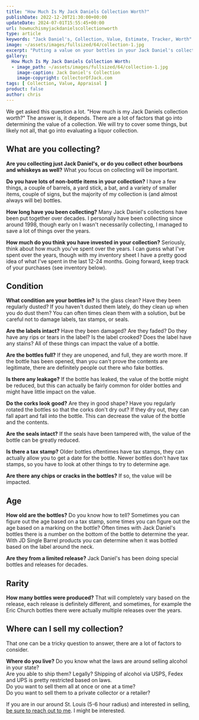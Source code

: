 ```yaml
---
title: "How Much Is My Jack Daniels Collection Worth?"
publishDate: 2022-12-20T21:30:00+00:00
updateDate: 2024-07-01T15:55:45+00:00
url: howmuchismyjackdanielscollectionworth
type: article
keywords: "Jack Daniel's, Collection, Value, Estimate, Tracker, Worth"
image: ~/assets/images/fullsized/64/collection-1.jpg
excerpt: "Putting a value on your bottles in your Jack Daniel's collection, we'll help you to start to do that."
gallery:
  How Much Is My Jack Daniels Collection Worth:
  - image_path: ~/assets/images/fullsized/64/collection-1.jpg
    image-caption: Jack Daniel's Collection
    image-copyright: CollectorOfJack.com
tags: [ Collection, Value, Appraisal ]
product: false
author: chris
---
```

We get asked this question a lot.  "How much is my Jack Daniels collection worth?"  The answer is, it depends.  There are a lot of factors that go into determining the value of a collection.  We will try to cover some things, but likely not all, that go into evaluating a liquor collection.

## What are you collecting?

**Are you collecting just Jack Daniel's, or do you collect other bourbons and whiskeys as well?** What you focus on collecting will be important.

**Do you have lots of non-bottle items in your collection?** I have a few things, a couple of barrels, a yard stick, a bat, and a variety of smaller items, couple of signs, but the majority of my collection is (and almost always will be) bottles.

**How long have you been collecting?** Many Jack Daniel's collections have been put together over decades. I personally have been collecting since around 1998, though early on I wasn't necessarily collecting, I managed to save a lot of things over the years.

**How much do you think you have invested in your collection?** Seriously, think about how much you've spent over the years. I can guess what I've spent over the years, though with my inventory sheet I have a pretty good idea of what I've spent in the last 12-24 months. Going forward, keep track of your purchases (see inventory below).

## Condition

**What condition are your bottles in?** Is the glass clean? Have they been regularly dusted? If you haven't dusted them lately, do they clean up when you do dust them? You can often times clean them with a solution, but be careful not to damage labels, tax stamps, or seals.

**Are the labels intact?** Have they been damaged? Are they faded? Do they have any rips or tears in the label? Is the label crooked? Does the label have any stains? All of these things can impact the value of a bottle.

**Are the bottles full?** If they are unopened, and full, they are worth more. If the bottle has been opened, than you can't prove the contents are legitimate, there are definitely people out there who fake bottles. 

**Is there any leakage?** If the bottle has leaked, the value of the bottle might be reduced, but this can actually be fairly common for older bottles and might have little impact on the value.

**Do the corks look good?** Are they in good shape? Have you regularly rotated the bottles so that the corks don't dry out? If they dry out, they can fall apart and fall into the bottle.  This can decrease the value of the bottle and the contents.

**Are the seals intact?** If the seals have been tampered with, the value of the bottle can be greatly reduced.

**Is there a tax stamp?** Older bottles oftentimes have tax stamps, they can actually allow you to get a date for the bottle. Newer bottles don't have tax stamps, so you have to look at other things to try to determine age.

**Are there any chips or cracks in the bottles?** If so, the value will be impacted.


## Age

**How old are the bottles?** Do you know how to tell? Sometimes you can figure out the age based on a tax stamp, some times you can figure out the age based on a marking on the bottle? Often times with Jack Daniel's bottles there is a number on the bottom of the bottle to determine the year. With JD Single Barrel products you can determine when it was bottled based on the label around the neck.

**Are they from a limited release?** Jack Daniel's has been doing special bottles and releases for decades. 

## Rarity

**How many bottles were produced?** That will completely vary based on the release, each release is definitely different, and sometimes, for example the Eric Church bottles there were actually multiple releases over the years.


## Where can I sell my collection?

That one can be a tricky question to answer, there are a lot of factors to consider.

**Where do you live?** 
Do you know what the laws are around selling alcohol in your state?  
Are you able to ship them? Legally? Shipping of alcohol via USPS, Fedex and UPS is pretty restricted based on laws.  
Do you want to sell them all at once or one at a time?  
Do you want to sell them to a private collector or a retailer?  

If you are in our around St. Louis (5-6 hour radius) and interested in selling, [be sure to reach out to me](/contact). I might be interested.


